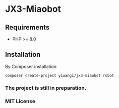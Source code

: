 # JX3-Miaobot

## Requirements
- PHP >= 8.0

## Installation
By Composer installation:
```
composer create-project yiwangi/jx3-miaobot robot
```

### The project is still in preparation.
### MIT License
